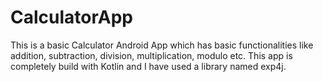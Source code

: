# CalculatorApp
This is a basic Calculator Android App which has basic functionalities like addition, subtraction, division, multiplication, modulo etc. This app is completely build with Kotlin and I have used a library named exp4j.
